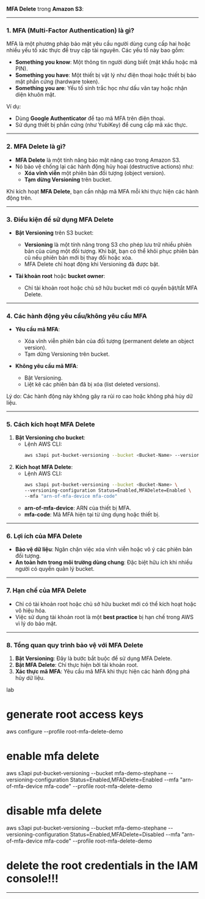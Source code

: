 **MFA Delete** trong **Amazon S3**:

---

### **1. MFA (Multi-Factor Authentication) là gì?**
MFA là một phương pháp bảo mật yêu cầu người dùng cung cấp hai hoặc nhiều yếu tố xác thực để truy cập tài nguyên. Các yếu tố này bao gồm:
- **Something you know**: Một thông tin người dùng biết (mật khẩu hoặc mã PIN).
- **Something you have**: Một thiết bị vật lý như điện thoại hoặc thiết bị bảo mật phần cứng (hardware token).
- **Something you are**: Yếu tố sinh trắc học như dấu vân tay hoặc nhận diện khuôn mặt.

Ví dụ:  
- Dùng **Google Authenticator** để tạo mã MFA trên điện thoại.  
- Sử dụng thiết bị phần cứng (như YubiKey) để cung cấp mã xác thực.

---

### **2. MFA Delete là gì?**
- **MFA Delete** là một tính năng bảo mật nâng cao trong Amazon S3.
- Nó bảo vệ chống lại các hành động hủy hoại (destructive actions) như:
  - **Xóa vĩnh viễn** một phiên bản đối tượng (object version).
  - **Tạm dừng Versioning** trên bucket.

Khi kích hoạt **MFA Delete**, bạn cần nhập mã MFA mỗi khi thực hiện các hành động trên.

---

### **3. Điều kiện để sử dụng MFA Delete**
- **Bật Versioning** trên S3 bucket:
  - **Versioning** là một tính năng trong S3 cho phép lưu trữ nhiều phiên bản của cùng một đối tượng. Khi bật, bạn có thể khôi phục phiên bản cũ nếu phiên bản mới bị thay đổi hoặc xóa.
  - MFA Delete chỉ hoạt động khi Versioning đã được bật.
  
- **Tài khoản root** hoặc **bucket owner**:
  - Chỉ tài khoản root hoặc chủ sở hữu bucket mới có quyền bật/tắt MFA Delete.

---

### **4. Các hành động yêu cầu/không yêu cầu MFA**
- **Yêu cầu mã MFA**:
  - Xóa vĩnh viễn phiên bản của đối tượng (permanent delete an object version).
  - Tạm dừng Versioning trên bucket.
  
- **Không yêu cầu mã MFA**:
  - Bật Versioning.
  - Liệt kê các phiên bản đã bị xóa (list deleted versions).

Lý do: Các hành động này không gây ra rủi ro cao hoặc không phá hủy dữ liệu.

---

### **5. Cách kích hoạt MFA Delete**
1. **Bật Versioning cho bucket**:
   - Lệnh AWS CLI:
     ```bash
     aws s3api put-bucket-versioning --bucket <Bucket-Name> --versioning-configuration Status=Enabled
     ```
2. **Kích hoạt MFA Delete**:
   - Lệnh AWS CLI:
     ```bash
     aws s3api put-bucket-versioning --bucket <Bucket-Name> \
     --versioning-configuration Status=Enabled,MFADelete=Enabled \
     --mfa "arn-of-mfa-device mfa-code"
     ```
   - **arn-of-mfa-device**: ARN của thiết bị MFA.
   - **mfa-code**: Mã MFA hiện tại từ ứng dụng hoặc thiết bị.

---

### **6. Lợi ích của MFA Delete**
- **Bảo vệ dữ liệu**: Ngăn chặn việc xóa vĩnh viễn hoặc vô ý các phiên bản đối tượng.
- **An toàn hơn trong môi trường dùng chung**: Đặc biệt hữu ích khi nhiều người có quyền quản lý bucket.

---

### **7. Hạn chế của MFA Delete**
- Chỉ có tài khoản root hoặc chủ sở hữu bucket mới có thể kích hoạt hoặc vô hiệu hóa.
- Việc sử dụng tài khoản root là một **best practice** bị hạn chế trong AWS vì lý do bảo mật.

---

### **8. Tổng quan quy trình bảo vệ với MFA Delete**
1. **Bật Versioning**: Đây là bước bắt buộc để sử dụng MFA Delete.
2. **Bật MFA Delete**: Chỉ thực hiện bởi tài khoản root.
3. **Xác thực mã MFA**: Yêu cầu mã MFA khi thực hiện các hành động phá hủy dữ liệu.


lab 

# generate root access keys
aws configure --profile root-mfa-delete-demo

# enable mfa delete
aws s3api put-bucket-versioning --bucket mfa-demo-stephane --versioning-configuration Status=Enabled,MFADelete=Enabled --mfa "arn-of-mfa-device mfa-code" --profile root-mfa-delete-demo

# disable mfa delete
aws s3api put-bucket-versioning --bucket mfa-demo-stephane --versioning-configuration Status=Enabled,MFADelete=Disabled --mfa "arn-of-mfa-device mfa-code" --profile root-mfa-delete-demo

# delete the root credentials in the IAM console!!!
--- 
